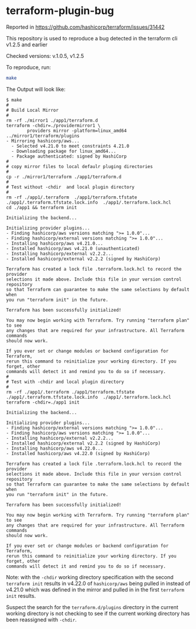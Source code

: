 # terraform-plugin-bug

Reported in https://github.com/hashicorp/terraform/issues/31442

This repository is used to reproduce a bug detected in the terraform cli v1.2.5 and earlier

Checked versions: v.1.0.5, v1.2.5

To reproduce, run:

```bash
make
```

The Output will look like:

```
$ make
#
# Build Local Mirror
#
rm -rf ./mirror1 ./app1/terraform.d
terraform -chdir=./providermirror1 \
        providers mirror -platform=linux_amd64 ../mirror1/terraform/plugins
- Mirroring hashicorp/aws...
  - Selected v4.21.0 to meet constraints 4.21.0
  - Downloading package for linux_amd64...
  - Package authenticated: signed by HashiCorp
#
# copy mirror files to local defaulr pluging directories
#
cp -r ./mirror1/terraform ./app1/terraform.d
#
# Test without -chdir  and local plugin directory
#
rm -rf ./app1/.terraform  ./app1/terraform.tfstate ./app1/.terraform.tfstate.lock.info  ./app1/.terraform.lock.hcl
cd ./app1 && terraform init

Initializing the backend...

Initializing provider plugins...
- Finding hashicorp/aws versions matching ">= 1.0.0"...
- Finding hashicorp/external versions matching ">= 1.0.0"...
- Installing hashicorp/aws v4.21.0...
- Installed hashicorp/aws v4.21.0 (unauthenticated)
- Installing hashicorp/external v2.2.2...
- Installed hashicorp/external v2.2.2 (signed by HashiCorp)

Terraform has created a lock file .terraform.lock.hcl to record the provider
selections it made above. Include this file in your version control repository
so that Terraform can guarantee to make the same selections by default when
you run "terraform init" in the future.

Terraform has been successfully initialized!

You may now begin working with Terraform. Try running "terraform plan" to see
any changes that are required for your infrastructure. All Terraform commands
should now work.

If you ever set or change modules or backend configuration for Terraform,
rerun this command to reinitialize your working directory. If you forget, other
commands will detect it and remind you to do so if necessary.
#
# Test with -chdir and local plugin directory
#
rm -rf ./app1/.terraform ./app1/terraform.tfstate ./app1/.terraform.tfstate.lock.info  ./app1/.terraform.lock.hcl
terraform -chdir=./app1 init

Initializing the backend...

Initializing provider plugins...
- Finding hashicorp/external versions matching ">= 1.0.0"...
- Finding hashicorp/aws versions matching ">= 1.0.0"...
- Installing hashicorp/external v2.2.2...
- Installed hashicorp/external v2.2.2 (signed by HashiCorp)
- Installing hashicorp/aws v4.22.0...
- Installed hashicorp/aws v4.22.0 (signed by HashiCorp)

Terraform has created a lock file .terraform.lock.hcl to record the provider
selections it made above. Include this file in your version control repository
so that Terraform can guarantee to make the same selections by default when
you run "terraform init" in the future.

Terraform has been successfully initialized!

You may now begin working with Terraform. Try running "terraform plan" to see
any changes that are required for your infrastructure. All Terraform commands
should now work.

If you ever set or change modules or backend configuration for Terraform,
rerun this command to reinitialize your working directory. If you forget, other
commands will detect it and remind you to do so if necessary.
```

Note: with the `-chdir` working directory specification with the second `terraform init` results in v4.22.0 of `hashicorp/aws` being pulled in instead of v4.21.0 which was defined in the mirror and pulled in in the first `terraform init` results.

Suspect the search for the `terraform.d/plugins` directory in the current working directory is not checking to see if the current working directory has been reassigned with `-chdir`.

